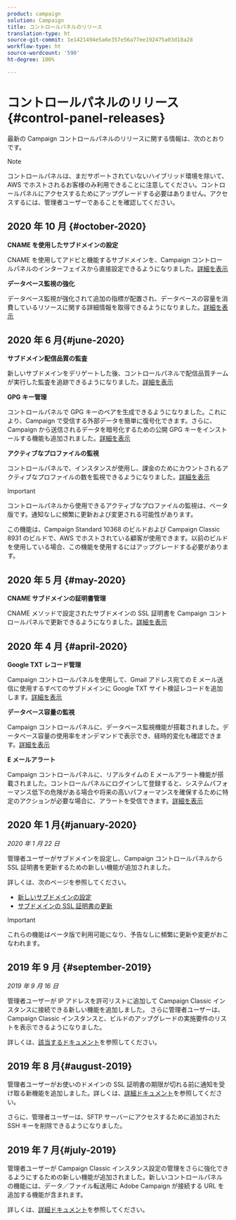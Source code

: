 ```yaml
---
product: campaign
solution: Campaign
title: コントロールパネルのリリース
translation-type: ht
source-git-commit: 1e1421494e5a6e357e56a77ee192475a03d18a28
workflow-type: ht
source-wordcount: '590'
ht-degree: 100%

---
```



# コントロールパネルのリリース {#control-panel-releases}

最新の Campaign コントロールパネルのリリースに関する情報は、次のとおりです。

>[!NOTE]
>
>コントロールパネルは、まだサポートされていないハイブリッド環境を除いて、AWS でホストされるお客様のみ利用できることに注意してください。コントロールパネルにアクセスするためにアップグレードする必要はありません。アクセスするには、管理者ユーザーであることを確認してください。

## 2020 年 10 月 {#october-2020}

**CNAME を使用したサブドメインの設定**

CNAME を使用してアドビと機能するサブドメインを、Campaign コントロールパネルのインターフェイスから直接設定できるようになりました。[詳細を表示](subdomains-certificates/using/setting-up-new-subdomain.md)

**データベース監視の強化**

データベース監視が強化されて追加の指標が配置され、データベースの容量を消費しているリソースに関する詳細情報を取得できるようになりました。[詳細を表示](performance-monitoring/using/database-monitoring.md)

## 2020 年 6 月{#june-2020}

**サブドメイン配信品質の監査**

新しいサブドメインをデリゲートした後、コントロールパネルで配信品質チームが実行した監査を追跡できるようになりました。[詳細を表示](subdomains-certificates/using/setting-up-new-subdomain.md)

**GPG キー管理**

コントロールパネルで GPG キーのペアを生成できるようになりました。これにより、Campaign で受信する外部データを簡単に復号化できます。さらに、Campaign から送信されるデータを暗号化するための公開 GPG キーをインストールする機能も追加されました。[詳細を表示](instances-settings/using/gpg-keys-management.md)

**アクティブなプロファイルの監視**

コントロールパネルで、インスタンスが使用し、課金のためにカウントされるアクティブなプロファイルの数を監視できるようになりました。[詳細を表示](performance-monitoring/using/active-profiles-monitoring.md)

>[!IMPORTANT]
>
>コントロールパネルから使用できるアクティブなプロファイルの監視は、ベータ版です。通知なしに頻繁に更新および変更される可能性があります。
>
>この機能は、Campaign Standard 10368 のビルドおよび Campaign Classic 8931 のビルドで、AWS でホストされている顧客が使用できます。以前のビルドを使用している場合、この機能を使用するにはアップグレードする必要があります。

## 2020 年 5 月 {#may-2020}

**CNAME サブドメインの証明書管理**

CNAME メソッドで設定されたサブドメインの SSL 証明書を Campaign コントロールパネルで更新できるようになりました。[詳細を表示](subdomains-certificates/using/renewing-subdomain-certificate.md)

## 2020 年 4 月 {#april-2020}

**Google TXT レコード管理**

Campaign コントロールパネルを使用して、Gmail アドレス宛ての E メール送信に使用するすべてのサブドメインに Google TXT サイト検証レコードを追加します。[詳細を表示](subdomains-certificates/using/managing-txt-records.md)

**データベース容量の監視**

Campaign コントロールパネルに、データベース監視機能が搭載されました。データベース容量の使用率をオンデマンドで表示でき、経時的変化も確認できます。[詳細を表示](performance-monitoring/using/database-monitoring.md)

**E メールアラート**

Campaign コントロールパネルに、リアルタイムの E メールアラート機能が搭載されました。コントロールパネルにログインして登録すると、システムパフォーマンス低下の危険がある場合や将来の高いパフォーマンスを確保するために特定のアクションが必要な場合に、アラートを受信できます。[詳細を表示](performance-monitoring/using/email-alerting.md)

## 2020 年 1 月{#january-2020}

*2020 年 1 月 22 日*

管理者ユーザーがサブドメインを設定し、Campaign コントロールパネルから SSL 証明書を更新するための新しい機能が追加されました。

詳しくは、次のページを参照してください。
* [新しいサブドメインの設定](subdomains-certificates/using/setting-up-new-subdomain.md)
* [サブドメインの SSL 証明書の更新](subdomains-certificates/using/renewing-subdomain-certificate.md)

>[!IMPORTANT]
>
>これらの機能はベータ版で利用可能になり、予告なしに頻繁に更新や変更がおこなわれます。

## 2019 年 9 月 {#september-2019}

*2019 年 9 月 16 日*

管理者ユーザーが IP アドレスを許可リストに追加して Campaign Classic インスタンスに接続できる新しい機能を追加しました。
さらに管理者ユーザーは、Campaign Classic インスタンスと、ビルドのアップグレードの実施要件のリストを表示できるようになりました。

詳しくは、[該当するドキュメント](instances-settings/using/ip-allow-listing-instance-access.md)を参照してください。

## 2019 年 8 月{#august-2019}

管理者ユーザーがお使いのドメインの SSL 証明書の期限が切れる前に通知を受け取る新機能を追加しました。詳しくは、[詳細ドキュメント](subdomains-certificates/using/monitoring-ssl-certificates.md)を参照してください。

さらに、管理者ユーザーは、SFTP サーバーにアクセスするために追加された SSH キーを削除できるようになりました。

## 2019 年 7 月{#july-2019}

管理者ユーザーが Campaign Classic インスタンス設定の管理をさらに強化できるようにするための新しい機能が追加されました。新しいコントロールパネルの機能には、データ／ファイル転送用に Adobe Campaign が接続する URL を追加する機能が含まれます。

詳しくは、[詳細ドキュメント](instances-settings/using/url-permissions.md)を参照してください。
